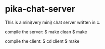 # pika-chat-server
This is a mini(very mini) chat server written in c.

compile the server:
    $ make clean
	$ make

compile the client:
    $ cd client
    $ make
